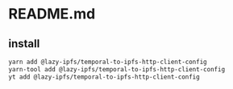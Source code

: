# README.md

    

## install

```bash
yarn add @lazy-ipfs/temporal-to-ipfs-http-client-config
yarn-tool add @lazy-ipfs/temporal-to-ipfs-http-client-config
yt add @lazy-ipfs/temporal-to-ipfs-http-client-config
```

